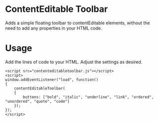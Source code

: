 # ContentEditable Toolbar
Adds a simple floating toolbar to contentEditable elements, without the need to add any properties in your HTML code.

# Usage

Add the lines of code to your HTML. Adjust the settings as desired.

```
<script src="contenteditabletoolbar.js"></script>
<script>
window.addEventListener("load", function()
{
	contentEditableToolbar(
	{
		buttons: ["bold", "italic", "underline", "link", "ordered", "unordered", "quote", "code"]
	});
});
</script>
```
